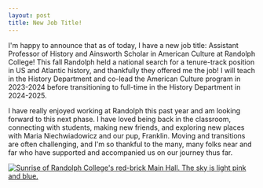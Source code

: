 ```yaml
---
layout: post
title: New Job Title!
---
```


I'm happy to announce that as of today, I have a new job title: Assistant Professor of History and Ainsworth Scholar in American Culture at Randolph College! This fall Randolph held a national search for a tenure-track position in US and Atlantic history, and thankfully they offered me the job! I will teach in the History Department and co-lead the American Culture program in 2023-2024 before transitioning to full-time in the History Department in 2024-2025.

I have really enjoyed working at Randolph this past year and am looking forward to this next phase. I have loved being back in the classroom, connecting with students, making new friends, and exploring new places with Maria Niechwiadowicz and our pup, Franklin. Moving and transitions are often challenging, and I'm so thankful to the many, many folks near and far who have supported and accompanied us on our journey thus far. 

<a href="https://www.randolphcollege.edu/history/">
<img class= "headshot" src="{{ site.url }}{{ site.baseurl }}/Images/randolph-sunrise.JPG" alt="Sunrise of Randolph College's red-brick Main Hall. The sky is light pink and blue."></a>
